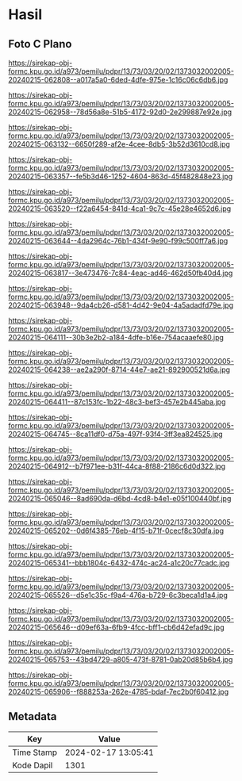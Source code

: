 # Hasil

## Foto C Plano

https://sirekap-obj-formc.kpu.go.id/a973/pemilu/pdpr/13/73/03/20/02/1373032002005-20240215-062808--a017a5a0-6ded-4dfe-975e-1c16c06c6db6.jpg

https://sirekap-obj-formc.kpu.go.id/a973/pemilu/pdpr/13/73/03/20/02/1373032002005-20240215-062958--78d56a8e-51b5-4172-92d0-2e299887e92e.jpg

https://sirekap-obj-formc.kpu.go.id/a973/pemilu/pdpr/13/73/03/20/02/1373032002005-20240215-063132--6650f289-af2e-4cee-8db5-3b52d3610cd8.jpg

https://sirekap-obj-formc.kpu.go.id/a973/pemilu/pdpr/13/73/03/20/02/1373032002005-20240215-063357--fe5b3d46-1252-4604-863d-45f482848e23.jpg

https://sirekap-obj-formc.kpu.go.id/a973/pemilu/pdpr/13/73/03/20/02/1373032002005-20240215-063520--f22a6454-841d-4ca1-9c7c-45e28e4652d6.jpg

https://sirekap-obj-formc.kpu.go.id/a973/pemilu/pdpr/13/73/03/20/02/1373032002005-20240215-063644--4da2964c-76b1-434f-9e90-f99c500ff7a6.jpg

https://sirekap-obj-formc.kpu.go.id/a973/pemilu/pdpr/13/73/03/20/02/1373032002005-20240215-063817--3e473476-7c84-4eac-ad46-462d50fb40d4.jpg

https://sirekap-obj-formc.kpu.go.id/a973/pemilu/pdpr/13/73/03/20/02/1373032002005-20240215-063948--9da4cb26-d581-4d42-9e04-4a5adadfd79e.jpg

https://sirekap-obj-formc.kpu.go.id/a973/pemilu/pdpr/13/73/03/20/02/1373032002005-20240215-064111--30b3e2b2-a184-4dfe-b16e-754acaaefe80.jpg

https://sirekap-obj-formc.kpu.go.id/a973/pemilu/pdpr/13/73/03/20/02/1373032002005-20240215-064238--ae2a290f-8714-44e7-ae21-892900521d6a.jpg

https://sirekap-obj-formc.kpu.go.id/a973/pemilu/pdpr/13/73/03/20/02/1373032002005-20240215-064411--87c153fc-1b22-48c3-bef3-457e2b445aba.jpg

https://sirekap-obj-formc.kpu.go.id/a973/pemilu/pdpr/13/73/03/20/02/1373032002005-20240215-064745--8ca11df0-d75a-497f-93f4-3ff3ea824525.jpg

https://sirekap-obj-formc.kpu.go.id/a973/pemilu/pdpr/13/73/03/20/02/1373032002005-20240215-064912--b7f971ee-b31f-44ca-8f88-2186c6d0d322.jpg

https://sirekap-obj-formc.kpu.go.id/a973/pemilu/pdpr/13/73/03/20/02/1373032002005-20240215-065046--8ad690da-d6bd-4cd8-b4e1-e05f100440bf.jpg

https://sirekap-obj-formc.kpu.go.id/a973/pemilu/pdpr/13/73/03/20/02/1373032002005-20240215-065202--0d6f4385-76eb-4f15-b71f-0cecf8c30dfa.jpg

https://sirekap-obj-formc.kpu.go.id/a973/pemilu/pdpr/13/73/03/20/02/1373032002005-20240215-065341--bbb1804c-6432-474c-ac24-a1c20c77cadc.jpg

https://sirekap-obj-formc.kpu.go.id/a973/pemilu/pdpr/13/73/03/20/02/1373032002005-20240215-065526--d5e1c35c-f9a4-476a-b729-6c3beca1d1a4.jpg

https://sirekap-obj-formc.kpu.go.id/a973/pemilu/pdpr/13/73/03/20/02/1373032002005-20240215-065646--d09ef63a-6fb9-4fcc-bff1-cb6d42efad9c.jpg

https://sirekap-obj-formc.kpu.go.id/a973/pemilu/pdpr/13/73/03/20/02/1373032002005-20240215-065753--43bd4729-a805-473f-8781-0ab20d85b6b4.jpg

https://sirekap-obj-formc.kpu.go.id/a973/pemilu/pdpr/13/73/03/20/02/1373032002005-20240215-065906--f888253a-262e-4785-bdaf-7ec2b0f60412.jpg


## Metadata

| Key        | Value               |
| ---------- | ------------------- |
| Time Stamp | 2024-02-17 13:05:41 |
| Kode Dapil | 1301                |



